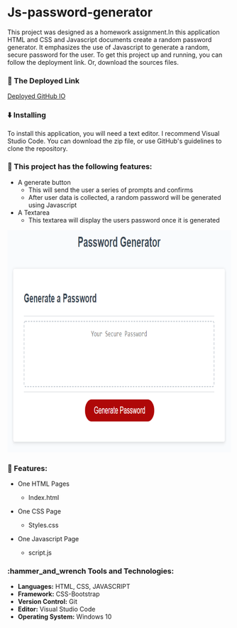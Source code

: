 # Js-password-generator
This project was designed as a homework assignment.In this application HTML and CSS and Javascript documents create a random password generator. It emphasizes the use of Javascript to generate a random, secure password for the user. To get this project up and running, you can follow the deployment link. Or, download the sources files.

### :link: The Deployed Link
[Deployed GitHub IO]()

### :arrow_down: Installing
To install this application, you will need a text editor. I recommend Visual Studio Code. You can download the zip file, or use GitHub's guidelines to clone the repository.

### :memo: This project has the following features:
+ A generate button
    + This will send the user a series of prompts and confirms
    + After user data is collected, a random password will be generated using Javascript
+ A Textarea
    + This textarea will display the users password once it is generated

 <img src="03-javascript-homework-demo.png" height=500px width= 100% > 

### :open_file_folder: Features:
- One HTML Pages
   - Index.html

- One CSS Page
    - Styles.css

- One Javascript Page 
     - script.js

 ### :hammer_and_wrench  Tools and Technologies:
- **Languages:** HTML, CSS, JAVASCRIPT
- **Framework:** CSS-Bootstrap
- **Version Control:** Git
- **Editor:** Visual Studio Code
- **Operating System:** Windows 10  